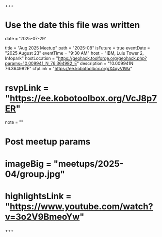 +++
# Use the date this file was written
date = '2025-07-29'

title = "Aug 2025 Meetup"
path = "2025-08"
isFuture = true
eventDate = "2025 August 23"
eventTime = "9:30 AM"
host = "IBM, Lulu Tower 2, Infopark"
hostLocation = "https://geohack.toolforge.org/geohack.php?params=10.009941_N_76.364982_E"
description = "10.009941N 76.364982E"
cfpLink = "https://ee.kobotoolbox.org/X4qvVIWa"
# rsvpLink = "https://ee.kobotoolbox.org/VcJ8p7ER"
note = ""

# Post meetup params
# imageBig = "meetups/2025-04/group.jpg"
# highlightsLink = "https://www.youtube.com/watch?v=3o2V9BmeoYw"
+++

<!-- 
![Group picture](/images/meetups/2025-04/group.jpg)

Group picture -->
